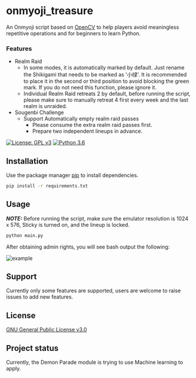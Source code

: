 # onmyoji_treasure

[//]: # (## Description)

An Onmyoji script based on [OpenCV](https://opencv.org/) to help players avoid meaningless repetitive operations and for
beginners to learn
Python.

### Features

* Realm Raid
    * In some modes, it is automatically marked by default. Just rename the Shikigami that needs to be marked
      as '小绿'.
      It is recommended to place it in the second or third position to avoid blocking the green mark. If you do not need
      this
      function, please ignore it.
    * Individual Realm Raid retreats 2 by default, before running the script, please make sure to manually retreat 4
      first every week and the last realm is unraided.
* Sougenbi Challenge
    * Support Automatically empty realm raid passes
        * Please consume the extra realm raid passes first.
        * Prepare two independent lineups in advance.

[![License: GPL v3](https://img.shields.io/badge/License-GPLv3-blue.svg)](https://www.gnu.org/licenses/gpl-3.0) [![Python 3.6](https://img.shields.io/badge/python-3.11-blue.svg)](https://www.python.org/downloads/release/python-3114/)

## Installation

Use the package manager [pip](https://pip.pypa.io/en/stable/) to install dependencies.

```bash
pip install -r requirements.txt
```

## Usage

**_NOTE:_** Before running the script, make sure the emulator resolution is 1024 x 576, Sticky is turned on, and the
lineup is
locked.

```bash
python main.py
```

After obtaining admin rights, you will see bash output the following:

![example](https://raw.githubusercontent.com/ephanoco/onmyoji_treasure/master/blob/example.png)

## Support

Currently only some features are supported, users are welcome to raise issues to add new
features.

## License

[GNU General Public License v3.0](https://choosealicense.com/licenses/gpl-3.0/)

## Project status

Currently, the Demon Parade module is trying to use Machine learning to apply.
